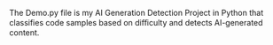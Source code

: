 
The Demo.py file is my AI Generation Detection Project in Python that classifies code samples based on diﬃculty and detects AI-generated content.


